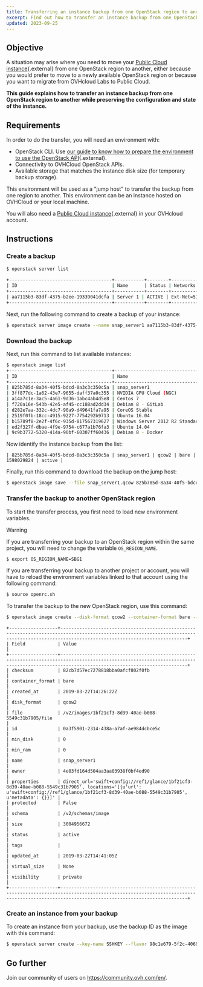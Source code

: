 ```yaml
---
title: Transferring an instance backup from one OpenStack region to another
excerpt: Find out how to transfer an instance backup from one OpenStack region to another while preserving the configuration and state of the instance
updated: 2023-09-25
---
```


## Objective

A situation may arise where you need to move your [Public Cloud instance](https://www.ovhcloud.com/en/public-cloud/){.external} from one OpenStack region to another, either because you would prefer to move to a newly available OpenStack region or because you want to migrate from OVHcloud Labs to Public Cloud. 

**This guide explains how to transfer an instance backup from one OpenStack region to another while preserving the configuration and state of the instance.**

## Requirements

In order to do the transfer, you will need an environment with:

- OpenStack CLI. Use [our guide to know how to prepare the environment to use the OpenStack API](/pages/public_cloud/compute/prepare_the_environment_for_using_the_openstack_api){.external}.
- Connectivity to OVHCloud OpenStack APIs.
- Available storage that matches the instance disk size (for temporary backup storage).

This environment will be used as a "jump host" to transfer the backup from one region to another. This environment can be an instance hosted on OVHCloud or your local machine. 

You will also need a [Public Cloud instance](https://www.ovhcloud.com/en/public-cloud/){.external} in your OVHcloud account.


## Instructions

### Create a backup


```bash
$ openstack server list
 
+--------------------------------------+-----------+--------+--------------------------------------------------+--------------+
| ID                                   | Name      | Status | Networks                                         | Image Name   |
+--------------------------------------+-----------+--------+--------------------------------------------------+--------------+
| aa7115b3-83df-4375-b2ee-19339041dcfa | Server 1 | ACTIVE | Ext-Net=51.xxx.xxx.xxx, 2001:41d0:xxx:xxxx::xxxx | Ubuntu 16.04 |
+--------------------------------------+-----------+--------+--------------------------------------------------+--------------+
```

Next, run the following command to create a backup of your instance:

```bash 
$ openstack server image create --name snap_server1 aa7115b3-83df-4375-b2ee-19339041dcfa
```

### Download the backup

Next, run this command to list available instances:

```bash
$ openstack image list
+--------------------------------------+-----------------------------------------------+--------+
| ID                                   | Name                                          | Status |
+--------------------------------------+-----------------------------------------------+--------+
| 825b785d-8a34-40f5-bdcd-0a3c3c350c5a | snap_server1                                 | active |
| 3ff877dc-1a62-43e7-9655-daff37a0c355 | NVIDIA GPU Cloud (NGC)                        | active |
| a14a7c1e-3ac5-4a61-9d36-1abc4ab4d5e8 | Centos 7                                      | active |
| f720a16e-543b-42e5-af45-cc188ad2dd34 | Debian 8 - GitLab                             | active |
| d282e7aa-332c-4dc7-90a9-d49641fa7a95 | CoreOS Stable                                 | active |
| 2519f0fb-18cc-4915-9227-7754292b9713 | Ubuntu 16.04                                  | active |
| b15789f8-2e2f-4f6c-935d-817567319627 | Windows Server 2012 R2 Standard - UEFI        | active |
| ed2f327f-dbae-4f9e-9754-c677a1b76fa3 | Ubuntu 14.04                                  | active |
| 9c9b3772-5320-414a-90bf-60307ff60436 | Debian 8 - Docker                             | active |
```

Now identify the instance backup from the list:

```text
| 825b785d-8a34-40f5-bdcd-0a3c3c350c5a | snap_server1 | qcow2 | bare | 1598029824 | active |
```

Finally, run this command to download the backup on the jump host:

```bash
$ openstack image save --file snap_server1.qcow 825b785d-8a34-40f5-bdcd-0a3c3c350c5a
```

<a name="transfer"></a>

### Transfer the backup to another OpenStack region

To start the transfer process, you first need to load new environment variables.

> [!warning]
>
If you are transferring your backup to an OpenStack region within the same project, you will need to change the variable `OS_REGION_NAME`.
>

```bash
$ export OS_REGION_NAME=SBG1
```

If you are transferring your backup to another project or account, you will have to reload the environment variables linked to that account using the following command:

```bash
$ source openrc.sh
```

To transfer the backup to the new OpenStack region, use this command:

```bash
$ openstack image create --disk-format qcow2 --container-format bare --file snap_server1.qcow snap_server1
```

```text
+------------------+-------------------------------------------------------------------------------------------------------------------------------------------------------------------------------------------+
| Field            | Value                                                                                                                                                                                     |
+------------------+-------------------------------------------------------------------------------------------------------------------------------------------------------------------------------------------+
| checksum         | 82cb7d57ec7278818bba0afcf802f0fb                                                                                                                                                          |
| container_format | bare                                                                                                                                                                                      |
| created_at       | 2019-03-22T14:26:22Z                                                                                                                                                                      |
| disk_format      | qcow2                                                                                                                                                                                     |
| file             | /v2/images/1bf21cf3-8d39-40ae-b088-5549c31b7905/file                                                                                                                                      |
| id               | 0a3f5901-2314-438a-a7af-ae984dcbce5c                                                                                                                                                    |
| min_disk         | 0                                                                                                                                                                                         |
| min_ram          | 0                                                                                                                                                                                         |
| name             | snap_server1                                                                                                                                                                             |
| owner            | 4e03fd164d504aa3aa03938f0bf4ed90                                                                                                                                                          |
| properties       | direct_url='swift+config://ref1/glance/1bf21cf3-8d39-40ae-b088-5549c31b7905', locations='[{u'url': u'swift+config://ref1/glance/1bf21cf3-8d39-40ae-b088-5549c31b7905', u'metadata': {}}]' |
| protected        | False                                                                                                                                                                                     |
| schema           | /v2/schemas/image                                                                                                                                                                         |
| size             | 3004956672                                                                                                                                                                                |
| status           | active                                                                                                                                                                                    |
| tags             |                                                                                                                                                                                           |
| updated_at       | 2019-03-22T14:41:05Z                                                                                                                                                                      |
| virtual_size     | None                                                                                                                                                                                      |
| visibility       | private                                                                                                                                                                                   |
+------------------+-------------------------------------------------------------------------------------------------------------------------------------------------------------------------------------------+
```

### Create an instance from your backup

To create an instance from your backup, use the backup ID as the image with this command:

```bash
$ openstack server create --key-name SSHKEY --flavor 98c1e679-5f2c-4069-b4da-4a4f7179b758 --image 0a3f5901-2314-438a-a7af-ae984dcbce5c Server1_from_snap
```

## Go further

Join our community of users on <https://community.ovh.com/en/>.